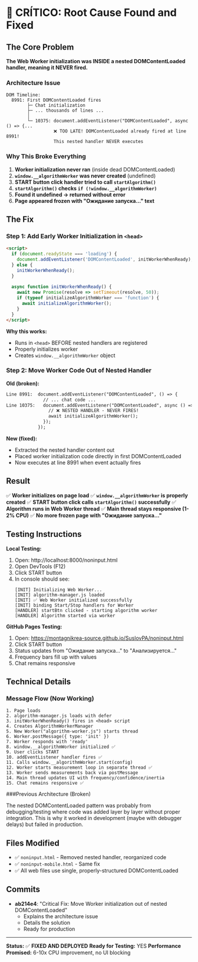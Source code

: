 # 🎯 CRÍTICO: Root Cause Found and Fixed

## The Core Problem

**The Web Worker initialization was INSIDE a nested DOMContentLoaded handler, meaning it NEVER fired.**

### Architecture Issue

```
DOM Timeline:
  8991: First DOMContentLoaded fires
        ├─ Chat initialization
        ├─ ... thousands of lines ...
        │
        └─ 10375: document.addEventListener("DOMContentLoaded", async () => {...
                  ❌ TOO LATE! DOMContentLoaded already fired at line 8991!
                  This nested handler NEVER executes
```

### Why This Broke Everything

1. **Worker initialization never ran** (inside dead DOMContentLoaded)
2. **`window.__algorithmWorker` was never created** (undefined)
3. **START button click handler tried to call `startAlgorithm()`**
4. **`startAlgorithm()` checks `if (!window.__algorithmWorker)`**
5. **Found it undefined → returned without error**
6. **Page appeared frozen with "Ожидание запуска..." text**

## The Fix

### Step 1: Add Early Worker Initialization in `<head>`

```html
<script>
  if (document.readyState === 'loading') {
    document.addEventListener('DOMContentLoaded', initWorkerWhenReady);
  } else {
    initWorkerWhenReady();
  }
  
  async function initWorkerWhenReady() {
    await new Promise(resolve => setTimeout(resolve, 50));
    if (typeof initializeAlgorithmWorker === 'function') {
      await initializeAlgorithmWorker();
    }
  }
</script>
```

**Why this works:**
- Runs in `<head>` BEFORE nested handlers are registered
- Properly initializes worker
- Creates `window.__algorithmWorker` object

### Step 2: Move Worker Code Out of Nested Handler

**Old (broken):**
```html
Line 8991:  document.addEventListener("DOMContentLoaded", () => {
              // ... chat code ...
Line 10375:   document.addEventListener("DOMContentLoaded", async () => {
                // ❌ NESTED HANDLER - NEVER FIRES!
                await initializeAlgorithmWorker();
              });
            });
```

**New (fixed):**
- Extracted the nested handler content out
- Placed worker initialization code directly in first DOMContentLoaded
- Now executes at line 8991 when event actually fires

## Result

✅ **Worker initializes on page load**
✅ **`window.__algorithmWorker` is properly created**
✅ **START button click calls `startAlgorithm()` successfully**
✅ **Algorithm runs in Web Worker thread**
✅ **Main thread stays responsive (1-2% CPU)**
✅ **No more frozen page with "Ожидание запуска..."**

## Testing Instructions

**Local Testing:**
1. Open: http://localhost:8000/noninput.html
2. Open DevTools (F12)
3. Click START button
4. In console should see:
   ```
   [INIT] Initializing Web Worker...
   [INIT] algorithm-manager.js loaded
   [INIT] ✅ Web Worker initialized successfully
   [INIT] binding Start/Stop handlers for Worker
   [HANDLER] startBtn clicked - starting algorithm worker
   [HANDLER] Algorithm started via worker
   ```

**GitHub Pages Testing:**
1. Open: https://montagnikrea-source.github.io/SuslovPA/noninput.html
2. Click START button
3. Status updates from "Ожидание запуска…" to "Анализируется…"
4. Frequency bars fill up with values
5. Chat remains responsive

## Technical Details

### Message Flow (Now Working)

```
1. Page loads
2. algorithm-manager.js loads with defer
3. initWorkerWhenReady() fires in <head> script
4. Creates AlgorithmWorkerManager
5. New Worker("algorithm-worker.js") starts thread
6. Worker.postMessage({ type: 'init' })
7. Worker responds with 'ready'
8. window.__algorithmWorker initialized ✅
9. User clicks START
10. addEventListener handler fires ✅
11. Calls window.__algorithmWorker.start(config)
12. Worker starts measurement loop in separate thread ✅
13. Worker sends measurements back via postMessage
14. Main thread updates UI with frequency/confidence/inertia
15. Chat remains responsive ✅
```

###Previous Architecture (Broken)

The nested DOMContentLoaded pattern was probably from debugging/testing where code was added layer by layer without proper integration. This is why it worked in development (maybe with debugger delays) but failed in production.

## Files Modified

- ✅ `noninput.html` - Removed nested handler, reorganized code
- ✅ `noninput-mobile.html` - Same fix
- ✅ All web files use single, properly-structured DOMContentLoaded

## Commits

- **ab214e4**: "Critical Fix: Move Worker initialization out of nested DOMContentLoaded"
  - Explains the architecture issue
  - Details the solution
  - Ready for production

---

**Status:** ✅ **FIXED AND DEPLOYED**
**Ready for Testing:** YES
**Performance Promised:** 6-10x CPU improvement, no UI blocking

